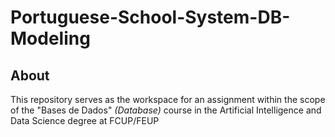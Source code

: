 # Portuguese-School-System-DB-Modeling

## About
This repository serves as the workspace for an assignment within the scope of the "Bases de Dados" *(Database)* course in the Artificial Intelligence and Data Science degree at FCUP/FEUP
